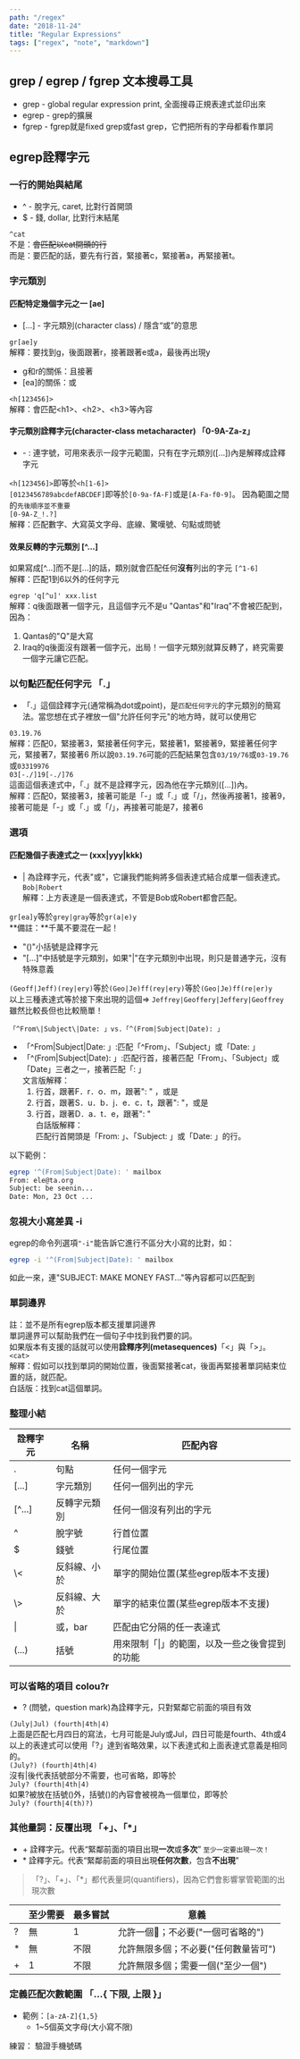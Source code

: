 ```yaml
---
path: "/regex"
date: "2018-11-24"
title: "Regular Expressions"
tags: ["regex", "note", "markdown"]
---
```


## grep / egrep / fgrep  文本搜尋工具
* grep - global regular expression print, 全面搜尋正規表達式並印出來
* egrep - grep的擴展
* fgrep - fgrep就是fixed grep或fast grep，它們把所有的字母都看作單詞

## egrep詮釋字元
### 一行的開始與結尾
* ^ - 脫字元, caret, 比對行首開頭
* $ - 錢, dollar, 比對行末結尾

```^cat``` <br>
不是：~~會匹配以cat開頭的行~~ <br>
而是：要匹配的話，要先有行首，緊接著c，緊接著a，再緊接著t。

### 字元類別
#### 匹配特定幾個字元之一 [ae]
* [...] - 字元類別(character class) / 隱含“或”的意思

```gr[ae]y``` <br>
解釋：要找到g，後面跟著r，接著跟著e或a，最後再出現y
* g和r的關係：且接著
* [ea]的關係：或

```<h[123456]>``` <br>
解釋：會匹配\<h1\>、\<h2\>、\<h3\>等內容

#### 字元類別詮釋字元(character-class metacharacter) 「0-9A-Za-z」
* \- : 連字號，可用來表示一段字元範圍，只有在字元類別([...])內是解釋成詮釋字元

```<h[123456]>```即等於```<h[1-6]>``` <br>
```[0123456789abcdefABCDEF]```即等於```[0-9a-fA-F]```或是```[A-Fa-f0-9]```。
因為範圍之間的```先後順序並不重要``` <br>
```[0-9A-Z_!.?]``` <br>
解釋：匹配數字、大寫英文字母、底線、驚嘆號、句點或問號

#### 效果反轉的字元類別 [^...]
如果寫成[^...]而不是[...]的話，類別就會匹配任何**沒有**列出的字元
```[^1-6]``` <br>
解釋：匹配1到6以外的任何字元

```egrep 'q[^u]' xxx.list``` <br>
解釋：q後面跟著一個字元，且這個字元不是u
"Qantas"和"Iraq"不會被匹配到，因為：
1. Qantas的"Q"是大寫
2. Iraq的q後面沒有跟著一個字元，出局！一個字元類別就算反轉了，終究需要一個字元讓它匹配。

### 以句點匹配任何字元 「.」
* 「.」這個詮釋字元(通常稱為dot或point)，是```匹配任何字元```的字元類別的簡寫法。當您想在式子裡放一個"允許任何字元"的地方時，就可以使用它

```03.19.76``` <br>
解釋：匹配0，緊接著3，緊接著任何字元，緊接著1，緊接著9，緊接著任何字元，緊接著7，緊接著6
所以說```03.19.76```可能的匹配結果包含```03/19/76```或```03-19.76```或```03319976```<br>
```03[-./]19[-./]76```<br>
這面這個表達式中，「.」就不是詮釋字元，因為他在字元類別([...])內。 <br>
解釋：匹配0，緊接著3，接著可能是「-」或「.」或「/」，然後再接著1，接著9，接著可能是「-」或「.」或「/」，再接著可能是7，接著6

### 選項
#### 匹配幾個子表達式之一 (xxx|yyy|kkk)
* | 為詮釋字元，代表"或"，它讓我們能夠將多個表達式結合成單一個表達式。 <br>
```Bob|Robert``` <br>
解釋：上方表達是一個表達式，不管是Bob或Robert都會匹配。

```gr[ea]y```等於```grey|gray```等於```gr(a|e)y```<br>
**備註：**千萬不要混在一起！
* "()"小括號是詮釋字元
* "[...]"中括號是字元類別，如果"|"在字元類別中出現，則只是普通字元，沒有特殊意義

```(Geoff|Jeff)(rey|ery)```等於```(Geo|Je)ff(rey|ery)```等於```(Geo|Je)ff(re|er)y```<br>
以上三種表達式等於接下來出現的這個=> ```Jeffrey|Geoffery|Jeffery|Geoffrey``` <br>
雖然比較長但也比較簡單！

```「^From\|Subject\|Date: 」vs.「^(From|Subject|Date): 」``` <br>
* 「^From\|Subject\|Date: 」:匹配「^From」、「Subject」或「Date: 」
* 「^(From|Subject|Date): 」:匹配行首，接著匹配「From」、「Subject」或「Date」三者之一，接著匹配「: 」<br>
文言版解釋： <br>
  1) 行首，跟著F．r．o．m，跟著": " ，或是<br>
  2) 行首，跟著S．u．b．j．e．c．t，跟著": "，或是<br>
  3) 行首，跟著D．a．t．e，跟著": "<br>
白話版解釋：<br>
  匹配行首開頭是「From: 」、「Subject: 」或「Date: 」的行。<br>

以下範例：
```bash
egrep '^(From|Subject|Date): ' mailbox
From: ele@ta.org
Subject: be seenin...
Date: Mon, 23 Oct ...
```

### 忽視大小寫差異 -i
egrep的命令列選項```"-i"```能告訴它進行不區分大小寫的比對，如： <br>
```bash
egrep -i '^(From|Subject|Date): ' mailbox
```
如此一來，連"SUBJECT: MAKE MONEY FAST..."等內容都可以匹配到

### 單詞邊界
註：並不是所有egrep版本都支援單詞邊界 <br>
單詞邊界可以幫助我們在一個句子中找到我們要的詞。 <br>
如果版本有支援的話就可以使用**詮釋序列(metasequences)**「\<」與「\>」。<br>
```<cat>```<br>
解釋：假如可以找到單詞的開始位置，後面緊接著cat，後面再緊接著單詞結束位置的話，就匹配。<br>
白話版：找到cat這個單詞。

### 整理小結

| 詮釋字元 | 名稱 | 匹配內容 |
|---|---|---|
| . | 句點 | 任何一個字元 |
| \[...\] | 字元類別 | 任何一個列出的字元 |
| \[^...\] | 反轉字元類別 | 任何一個沒有列出的字元 |
| ^ | 脫字號 | 行首位置 |
| $ | 錢號 | 行尾位置 |
| \\< | 反斜線、小於 | 單字的開始位置(某些egrep版本不支援) |
| \\> | 反斜線、大於 | 單字的結束位置(某些egrep版本不支援) |
| \| | 或，bar | 匹配由它分隔的任一表達式 |
| (...) | 括號 | 用來限制「\|」的範圍，以及一些之後會提到的功能 |

### 可以省略的項目 colou?r
* ? (問號，question mark)為詮釋字元，只對緊鄰它前面的項目有效

```(July|Jul) (fourth|4th|4)```<br>
上面是匹配七月四日的寫法，七月可能是July或Jul，四日可能是fourth、4th或4<br>
以上的表達式可以使用「?」達到省略效果，以下表達式和上面表達式意義是相同的。<br>
```(July?) (fourth|4th|4)``` <br>
沒有\|後代表括號部分不需要，也可省略，即等於<br>
```July? (fourth|4th|4)```<br>
如果?被放在括號()外，括號()的內容會被視為一個單位，即等於<br>
```July? (fourth|4(th)?)```

### 其他量詞：反覆出現 「+」、「*」
* \+ 詮釋字元。代表“緊鄰前面的項目出現**一次**或**多次**” ```至少一定要出現一次！```
* \* 詮釋字元。代表“緊鄰前面的項目出現**任何次數**，包含**不出現**”

> 「?」、「+」、「*」都代表量詞(quantifiers)，因為它們會影響掌管範圍的出現次數

| | 至少需要 | 最多嘗試 | 意義 |
|---|---|---|---|
| ? | 無 | 1 | 允許一個；不必要("一個可省略的") |
| * | 無 | 不限 | 允許無限多個；不必要("任何數量皆可") |
| + | 1 | 不限 | 允許無限多個；需要一個("至少一個")

### 定義匹配次數範圍 「...{ 下限, 上限 }」
* 範例：```[a-zA-Z]{1,5}```
  * 1~5個英文字母(大小寫不限)

練習：
驗證手機號碼
